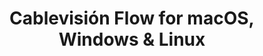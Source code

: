 ---
name: Cablevisión Flow
url: 'https://cablevisionflow.com.ar/'
category: Entertainment
title: 'Cablevisión Flow for macOS, Windows & Linux'
key: cablevision-flow

---